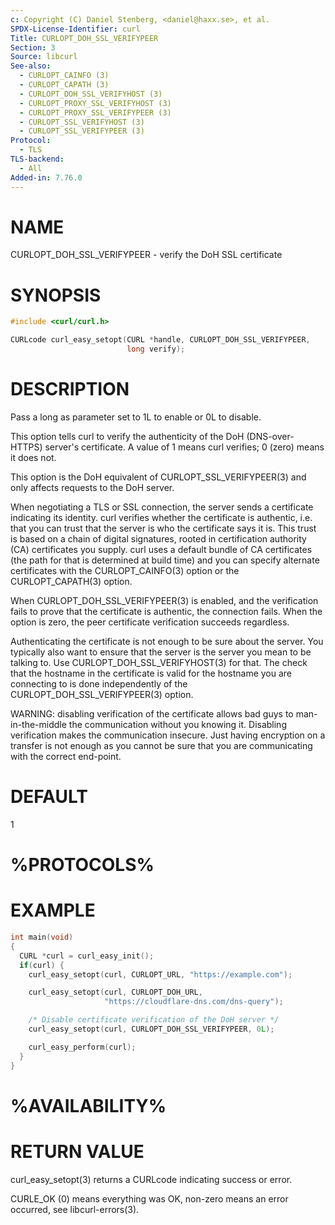 ```yaml
---
c: Copyright (C) Daniel Stenberg, <daniel@haxx.se>, et al.
SPDX-License-Identifier: curl
Title: CURLOPT_DOH_SSL_VERIFYPEER
Section: 3
Source: libcurl
See-also:
  - CURLOPT_CAINFO (3)
  - CURLOPT_CAPATH (3)
  - CURLOPT_DOH_SSL_VERIFYHOST (3)
  - CURLOPT_PROXY_SSL_VERIFYHOST (3)
  - CURLOPT_PROXY_SSL_VERIFYPEER (3)
  - CURLOPT_SSL_VERIFYHOST (3)
  - CURLOPT_SSL_VERIFYPEER (3)
Protocol:
  - TLS
TLS-backend:
  - All
Added-in: 7.76.0
---
```


# NAME

CURLOPT_DOH_SSL_VERIFYPEER - verify the DoH SSL certificate

# SYNOPSIS

~~~c
#include <curl/curl.h>

CURLcode curl_easy_setopt(CURL *handle, CURLOPT_DOH_SSL_VERIFYPEER,
                          long verify);
~~~

# DESCRIPTION

Pass a long as parameter set to 1L to enable or 0L to disable.

This option tells curl to verify the authenticity of the DoH (DNS-over-HTTPS)
server's certificate. A value of 1 means curl verifies; 0 (zero) means it
does not.

This option is the DoH equivalent of CURLOPT_SSL_VERIFYPEER(3) and
only affects requests to the DoH server.

When negotiating a TLS or SSL connection, the server sends a certificate
indicating its identity. curl verifies whether the certificate is authentic,
i.e. that you can trust that the server is who the certificate says it is.
This trust is based on a chain of digital signatures, rooted in certification
authority (CA) certificates you supply. curl uses a default bundle of CA
certificates (the path for that is determined at build time) and you can
specify alternate certificates with the CURLOPT_CAINFO(3) option or the
CURLOPT_CAPATH(3) option.

When CURLOPT_DOH_SSL_VERIFYPEER(3) is enabled, and the verification fails to
prove that the certificate is authentic, the connection fails. When the option
is zero, the peer certificate verification succeeds regardless.

Authenticating the certificate is not enough to be sure about the server. You
typically also want to ensure that the server is the server you mean to be
talking to. Use CURLOPT_DOH_SSL_VERIFYHOST(3) for that. The check that the
hostname in the certificate is valid for the hostname you are connecting to
is done independently of the CURLOPT_DOH_SSL_VERIFYPEER(3) option.

WARNING: disabling verification of the certificate allows bad guys to
man-in-the-middle the communication without you knowing it. Disabling
verification makes the communication insecure. Just having encryption on a
transfer is not enough as you cannot be sure that you are communicating with
the correct end-point.

# DEFAULT

1

# %PROTOCOLS%

# EXAMPLE

~~~c
int main(void)
{
  CURL *curl = curl_easy_init();
  if(curl) {
    curl_easy_setopt(curl, CURLOPT_URL, "https://example.com");

    curl_easy_setopt(curl, CURLOPT_DOH_URL,
                     "https://cloudflare-dns.com/dns-query");

    /* Disable certificate verification of the DoH server */
    curl_easy_setopt(curl, CURLOPT_DOH_SSL_VERIFYPEER, 0L);

    curl_easy_perform(curl);
  }
}
~~~

# %AVAILABILITY%

# RETURN VALUE

curl_easy_setopt(3) returns a CURLcode indicating success or error.

CURLE_OK (0) means everything was OK, non-zero means an error occurred, see
libcurl-errors(3).
